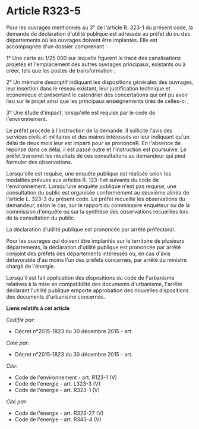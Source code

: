 # Article R323-5

Pour les ouvrages mentionnés au 3° de l'article R. 323-1 du présent code, la demande de déclaration d'utilité publique est
adressée au préfet du ou des départements où les ouvrages doivent être implantés. Elle est accompagnée d'un dossier
comprenant : 

1° Une carte au 1/25 000 sur laquelle figurent le tracé des canalisations projetés et l'emplacement des autres ouvrages
principaux, existants ou à créer, tels que les postes de transformation ; 

2° Un mémoire descriptif indiquant les dispositions générales des ouvrages, leur insertion dans le réseau existant, leur
justification technique et économique et présentant le calendrier des concertations qui ont pu avoir lieu sur le projet ainsi
que les principaux enseignements tirés de celles-ci ; 

3° Une étude d'impact, lorsqu'elle est requise par le code de l'environnement. 

Le préfet procède à l'instruction de la demande. Il sollicite l'avis des services civils et militaires et des maires
intéressés en leur indiquant qu'un délai de deux mois leur est imparti pour se prononceR. En l'absence de réponse dans ce
délai, il est passé outre et l'instruction est poursuivie. Le préfet transmet les résultats de ces consultations au demandeur
qui peut formuler des observations. 

Lorsqu'elle est requise, une enquête publique est réalisée selon les modalités prévues aux articles R. 123-1 et suivants du
code de l'environnement. Lorsqu'une enquête publique n'est pas requise, une consultation du public est organisée conformément
au deuxième alinéa de l'article L. 323-3 du présent code. Le préfet recueille les observations du demandeur, selon le cas,
sur le rapport du commissaire enquêteur ou de la commission d'enquête ou sur la synthèse des observations recueillies lors de
la consultation du public. 

La déclaration d'utilité publique est prononcée par arrêté préfectoral. 

Pour les ouvrages qui doivent être implantés sur le territoire de plusieurs départements, la déclaration d'utilité publique
est prononcée par arrêté conjoint des préfets des départements intéressés ou, en cas d'avis défavorable d'au moins l'un des
préfets concernés, par arrêté du ministre chargé de l'énergie. 

Lorsqu'il est fait application des dispositions du code de l'urbanisme relatives à la mise en compatibilité des documents
d'urbanisme, l'arrêté déclarant l'utilité publique emporte approbation des nouvelles dispositions des documents d'urbanisme
concernés.

**Liens relatifs à cet article**

_Codifié par_:

  - Décret n°2015-1823 du 30 décembre 2015 - art.

_Créé par_:

  - Décret n°2015-1823 du 30 décembre 2015 - art.

_Cite_:

  - Code de l'environnement - art. R123-1 (V)
  - Code de l'énergie - art. L323-3 (V)
  - Code de l'énergie - art. R323-1 (V)

_Cité par_:

  - Code de l'énergie - art. R323-27 (V)
  - Code de l'énergie - art. R343-4 (V)

